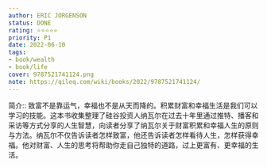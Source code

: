 ```yaml
---
author: ERIC JORGENSON
status: DONE
rating: ⭐⭐⭐⭐⭐
priority: P1
date: 2022-06-10
tags: 
- book/wealth
- book/life
cover: 9787521741124.png
note: https://qileq.com/wiki/books/2022/9787521741124/
---
```


简介:: 致富不是靠运气，幸福也不是从天而降的。积累财富和幸福生活是我们可以学习的技能。这本书收集整理了硅谷投资人纳瓦尔在过去十年里通过推特、播客和采访等方式分享的人生智慧，向读者分享了纳瓦尔关于财富积累和幸福人生的原则与方法。纳瓦尔不仅告诉读者怎样致富，他还告诉读者怎样看待人生，怎样获得幸福。他对财富、人生的思考将帮助你走自己独特的道路，过上更富有、更幸福的生活。